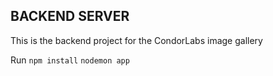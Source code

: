 
##  BACKEND SERVER ##

This is the backend project for the CondorLabs image gallery

Run 
```npm install```
```nodemon app```
